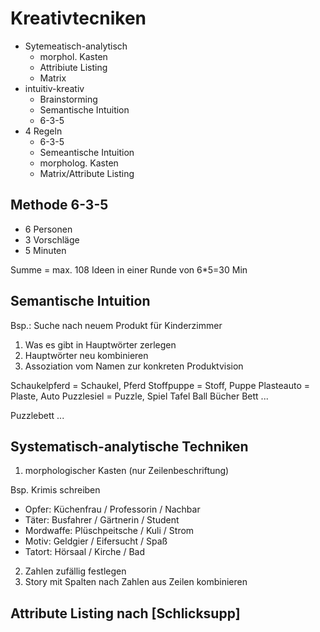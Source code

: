 # Kreativtecniken

- Sytemeatisch-analytisch
  * morphol. Kasten
  * Attribiute Listing
  * Matrix
- intuitiv-kreativ
  * Brainstorming
  * Semantische Intuition
  * 6-3-5
- 4 Regeln
  * 6-3-5
  * Semeantische Intuition
  * morpholog. Kasten
  * Matrix/Attribute Listing

## Methode 6-3-5

- 6 Personen
- 3 Vorschläge
- 5 Minuten

Summe = max. 108 Ideen in einer Runde von 6*5=30 Min

## Semantische Intuition

Bsp.: Suche nach neuem Produkt für Kinderzimmer

1. Was es gibt in Hauptwörter zerlegen
2. Hauptwörter neu kombinieren
3. Assoziation vom Namen zur konkreten Produktvision

Schaukelpferd = Schaukel, Pferd
Stoffpuppe = Stoff, Puppe
Plasteauto = Plaste, Auto
Puzzlesiel = Puzzle, Spiel
Tafel
Ball
Bücher
Bett
...

Puzzlebett
...

## Systematisch-analytische Techniken

1. morphologischer Kasten (nur Zeilenbeschriftung)

Bsp. Krimis schreiben
- Opfer: Küchenfrau / Professorin / Nachbar
- Täter: Busfahrer / Gärtnerin / Student
- Mordwaffe: Plüschpeitsche / Kuli / Strom
- Motiv: Geldgier / Eifersucht / Spaß
- Tatort: Hörsaal / Kirche / Bad

2. Zahlen zufällig festlegen
3. Story mit Spalten nach Zahlen aus Zeilen kombinieren

## Attribute Listing nach [Schlicksupp]
